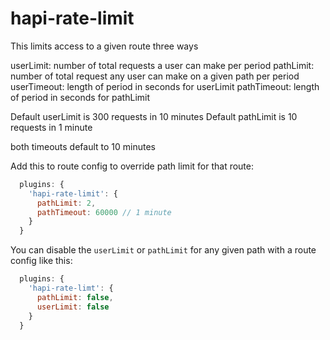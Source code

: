 # hapi-rate-limit

This limits access to a given route three ways

userLimit: number of total requests a user can make per period
pathLimit: number of total request any user can make on a given path per period
userTimeout: length of period in seconds for userLimit
pathTimeout: length of period in seconds for pathLimit

Default userLimit is 300 requests in 10 minutes
Default pathLimit is 10 requests in 1 minute

both timeouts default to 10 minutes

Add this to route config to override path limit for that route:

```javascript
  plugins: {
    'hapi-rate-limit': {
      pathLimit: 2,
      pathTimeout: 60000 // 1 minute
    }
  }
```

You can disable the `userLimit` or `pathLimit` for any given path with a
route config like this:

```javascript
  plugins: {
    'hapi-rate-limt': {
      pathLimit: false,
      userLimit: false
    }
  }
```
